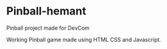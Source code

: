 # Pinball-hemant
Pinball project made for DevCom

Working Pinball game made using HTML CSS and Javascript.
